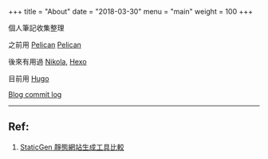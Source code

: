 +++
title = "About"
date = "2018-03-30"
menu = "main"
weight = 100
+++

個人筆記收集整理

之前用  [Pelican] [Pelican]

後來有用過 [Nikola][Nikola],  [Hexo][Hexo] 

目前用 [Hugo][Hugo]


[Blog commit log](https://github.com/MagicSword/magicsword.github.io-source/commits/master)

----

## Ref:
1. [StaticGen 靜態網站生成工具比較](https://www.staticgen.com/)


[Pelican]: https://github.com/getpelican/pelican
[Nikola]: https://github.com/getnikola/nikola
[Hexo]: https://github.com/hexojs/hexo
[Hugo]: https://github.com/gohugoio/hugo
[Jekyll]: http://jekyllrb.com/

[HugoSite]: http://gohugo.io/
[HugoDoc]: https://gohugo.io/documentation/
[HugoTheme]: https://themes.gohugo.io/
[After-Dark]: https://themes.gohugo.io/after-dark/
